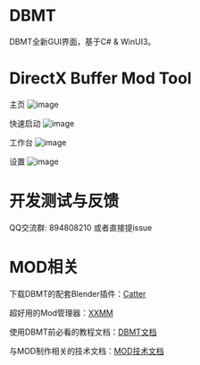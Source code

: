 # DBMT

DBMT全新GUI界面，基于C# & WinUI3。

# DirectX Buffer Mod Tool

主页
![image](https://github.com/user-attachments/assets/1b9ab048-867e-46e8-9bee-4126ceb11a0a)

快速启动
![image](https://github.com/user-attachments/assets/a69e0de2-3f06-4ca6-860a-71cbafd6bcba)


工作台
![image](https://github.com/user-attachments/assets/21e8e4c6-6389-450e-9afc-d771c65dfbb6)

设置
![image](https://github.com/user-attachments/assets/deb35407-874e-4251-896d-cb4efb3fc0ea)


# 开发测试与反馈
QQ交流群: 894808210 或者直接提issue

# MOD相关
下载DBMT的配套Blender插件：[Catter](https://github.com/StarBobis/Catter)

超好用的Mod管理器：[XXMM](https://github.com/XiaoLinXiaoZhu/XX-Mod-Manager)

使用DBMT前必看的教程文档：[DBMT文档](https://www.yuque.com/airde/lx53p6)

与MOD制作相关的技术文档：[MOD技术文档](https://www.yuque.com/zelbert/egu6ei)


